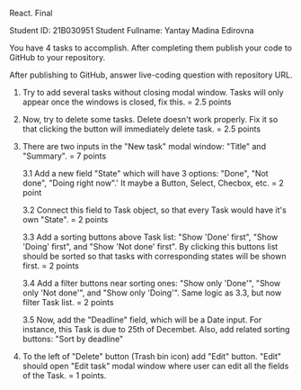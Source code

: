 React. Final

Student ID: 21B030951
Student Fullname: Yantay Madina Edirovna

You have 4 tasks to accomplish. After completing them publish your code to GitHub to your repository.

After publishing to GitHub, answer live-coding question with repository URL.

1. Try to add several tasks without closing modal window. Tasks will only appear once the windows is closed, fix this. = 2.5 points

2. Now, try to delete some tasks. Delete doesn't work properly. Fix it so that clicking the button will immediately delete task. = 2.5 points

3. There are two inputs in the "New task" modal window: "Title" and "Summary". = 7 points

   3.1 Add a new field "State" which will have 3 options: "Done", "Not done", "Doing right now".'
   It maybe a Button, Select, Checbox, etc. = 2 point

   3.2 Connect this field to Task object, so that every Task would have it's own "State". = 2 points

   3.3 Add a sorting buttons above Task list: "Show 'Done' first", "Show 'Doing' first", and "Show 'Not done' first". By clicking this buttons list should be sorted so that tasks with corresponding states will be shown first. = 2 points

   3.4 Add a filter buttons near sorting ones: "Show only 'Done'", "Show only 'Not done'", and "Show only 'Doing'". Same logic as 3.3, but now filter Task list. = 2 points

   3.5 Now, add the "Deadline" field, which will be a Date input. For instance, this Task is due to 25th of Decembet. Also, add related sorting buttons: "Sort by deadline"

4. To the left of "Delete" button (Trash bin icon) add "Edit" button. "Edit" should open "Edit task" modal window where user can edit all the fields of the Task. = 1 points.
